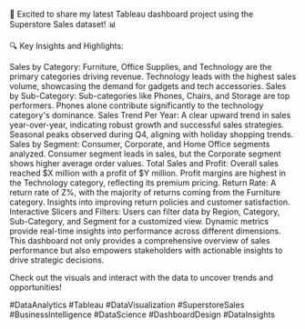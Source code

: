 

🚀 Excited to share my latest Tableau dashboard project using the Superstore Sales dataset! 📊

🔍 Key Insights and Highlights:

Sales by Category:
Furniture, Office Supplies, and Technology are the primary categories driving revenue.
Technology leads with the highest sales volume, showcasing the demand for gadgets and tech accessories.
Sales by Sub-Category:
Sub-categories like Phones, Chairs, and Storage are top performers.
Phones alone contribute significantly to the technology category's dominance.
Sales Trend Per Year:
A clear upward trend in sales year-over-year, indicating robust growth and successful sales strategies.
Seasonal peaks observed during Q4, aligning with holiday shopping trends.
Sales by Segment:
Consumer, Corporate, and Home Office segments analyzed.
Consumer segment leads in sales, but the Corporate segment shows higher average order values.
Total Sales and Profit:
Overall sales reached $X million with a profit of $Y million.
Profit margins are highest in the Technology category, reflecting its premium pricing.
Return Rate:
A return rate of Z%, with the majority of returns coming from the Furniture category.
Insights into improving return policies and customer satisfaction.
Interactive Slicers and Filters:
Users can filter data by Region, Category, Sub-Category, and Segment for a customized view.
Dynamic metrics provide real-time insights into performance across different dimensions.
This dashboard not only provides a comprehensive overview of sales performance but also empowers stakeholders with actionable insights to drive strategic decisions.

Check out the visuals and interact with the data to uncover trends and opportunities!

#DataAnalytics #Tableau #DataVisualization #SuperstoreSales #BusinessIntelligence #DataScience #DashboardDesign #DataInsights

